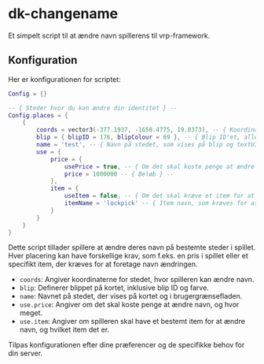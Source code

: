 
# dk-changename
Et simpelt script til at ændre navn spillerens til vrp-framework.

## Konfiguration

Her er konfigurationen for scriptet:

```lua
Config = {}

-- { Steder hvor du kan ændre din identitet } -- 
Config.places = {
    {
        coords = vector3(-377.1937, -1658.4775, 19.0373), -- { Koordinater }
        blip = { blipID = 176, blipColour = 69 }, -- { Blip ID'et, alle blips kan findes her https://docs.fivem.net/docs/game-references/blips/ } --
        name = 'test', -- { Navn på stedet, som vises på blip og textUI }
        use = {
            price = { 
                usePrice = true, -- { Om det skal koste penge at ændre navn } --
                price = 1000000 -- { Beløb } --
            },
            item = { 
                useItem = false, -- { Om det skal kræve et item for at ændre navn } --
                itemName = 'lockpick' -- { Item navn, som kræves for at ændre navn } --
            } 
        }
    }
}
```

Dette script tillader spillere at ændre deres navn på bestemte steder i spillet. Hver placering kan have forskellige krav, som f.eks. en pris i spillet eller et specifikt item, der kræves for at foretage navn ændringen.

- `coords`: Angiver koordinaterne for stedet, hvor spilleren kan ændre navn.
- `blip`: Definerer blippet på kortet, inklusive blip ID og farve.
- `name`: Navnet på stedet, der vises på kortet og i brugergrænsefladen.
- `use.price`: Angiver om det skal koste penge at ændre navn, og hvor meget.
- `use.item`: Angiver om spilleren skal have et bestemt item for at ændre navn, og hvilket item det er.

Tilpas konfigurationen efter dine præferencer og de specifikke behov for din server.